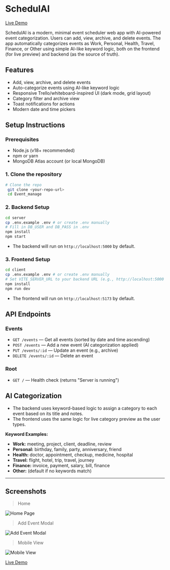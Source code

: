# SchedulAI

[Live Demo](https://schedule-ai-nishad.netlify.app/)

SchedulAI is a modern, minimal event scheduler web app with AI-powered event categorization. Users can add, view, archive, and delete events. The app automatically categorizes events as Work, Personal, Health, Travel, Finance, or Other using simple AI-like keyword logic, both on the frontend (for live preview) and backend (as the source of truth).

## Features
- Add, view, archive, and delete events
- Auto-categorize events using AI-like keyword logic
- Responsive Trello/whiteboard-inspired UI (dark mode, grid layout)
- Category filter and archive view
- Toast notifications for actions
- Modern date and time pickers

## Setup Instructions

### Prerequisites
- Node.js (v18+ recommended)
- npm or yarn
- MongoDB Atlas account (or local MongoDB)

### 1. Clone the repository
```bash
# Clone the repo
 git clone <your-repo-url>
 cd Event_manage
```

### 2. Backend Setup
```bash
cd server
cp .env.example .env # or create .env manually
# Fill in DB_USER and DB_PASS in .env
npm install
npm start
```
- The backend will run on `http://localhost:5000` by default.

### 3. Frontend Setup
```bash
cd client
cp .env.example .env # or create .env manually
# Set VITE_SERVER_URL to your backend URL (e.g., http://localhost:5000 or your deployed backend)
npm install
npm run dev
```
- The frontend will run on `http://localhost:5173` by default.

## API Endpoints

### Events
- `GET /events` — Get all events (sorted by date and time ascending)
- `POST /events` — Add a new event (AI categorization applied)
- `PUT /events/:id` — Update an event (e.g., archive)
- `DELETE /events/:id` — Delete an event

### Root
- `GET /` — Health check (returns "Server is running")

## AI Categorization
- The backend uses keyword-based logic to assign a category to each event based on its title and notes.
- The frontend uses the same logic for live category preview as the user types.

**Keyword Examples:**
- **Work:** meeting, project, client, deadline, review
- **Personal:** birthday, family, party, anniversary, friend
- **Health:** doctor, appointment, checkup, medicine, hospital
- **Travel:** flight, hotel, trip, travel, journey
- **Finance:** invoice, payment, salary, bill, finance
- **Other:** (default if no keywords match)

---

## Screenshots

> Home

![Home Page](https://wyo479lt2a.ufs.sh/f/MXg6wu8H2LU8ZmDGtEPSXEazvw40GKLlVSUs2qxRjJu1bPAF)

> Add Event Modal

![Add Event Modal](https://wyo479lt2a.ufs.sh/f/MXg6wu8H2LU8HsVWjN0cS3NoVIghTXlQBRbvtnaesd5HOx1f)

> Mobile View

![Mobile View](https://wyo479lt2a.ufs.sh/f/MXg6wu8H2LU8buex4xFOzQM3SvtuKxayZeNEGo6CF5s748Lq)

[Live Demo](https://schedule-ai-nishad.netlify.app/)